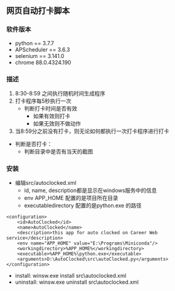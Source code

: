 ## 网页自动打卡脚本

### 软件版本

- python == 3.7.7
- APScheduler == 3.6.3
- selenium == 3.141.0
- chrome  88.0.4324.190

### 描述

1. 8:30-8:59 之间执行随机时间生成程序
2. 打卡程序每5秒执行一次
    * 判断打卡时间是否有效
        * 如果有效则打卡
        * 如果无效则不做动作
3. 当8:59分之前没有打卡，则无论如何都执行一次打卡程序进行打卡

- 判断是否打卡：
    - 判断目录中是否有当天的截图


### 安装
* 编辑src/autoclocked.xml
    * id, name, description都是显示在windows服务中的信息
    * env APP_HOME 配置的是项目所在目录
    * executabledirectory 配置的是python.exe 的路径
```Shell
<configuration>
    <id>AutoClocked</id>
    <name>AutoClocked</name>
    <description>this app for auto clocked on Career Web service</description>
    <env name="APP_HOME" value="E:\Programs\Miniconda"/>
    <workingdirectory>%APP_HOME%</workingdirectory>
    <executable>%APP_HOME%\python.exe</executable>
    <arguments>D:\AutoClocked\src\autoClocked.py</arguments>
</configuration> 
```
* install: winsw.exe install src\autoclocked.xml
* uninstall: winsw.exe uninstall src\autoclocked.xml